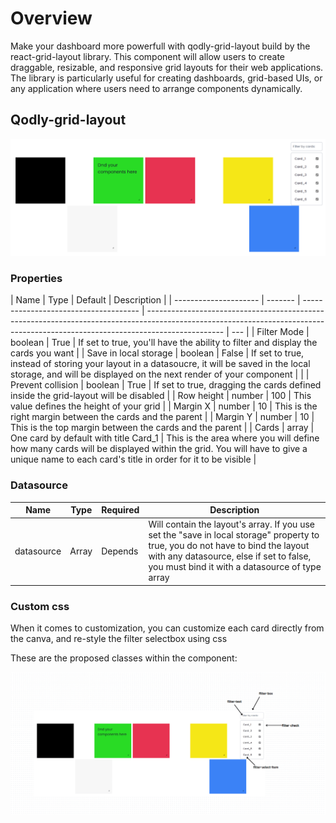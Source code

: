# Overview

Make your dashboard more powerfull with qodly-grid-layout build by the react-grid-layout library. This component will allow users to create draggable, resizable, and responsive grid layouts for their web applications. The library is particularly useful for creating dashboards, grid-based UIs, or any application where users need to arrange components dynamically.

## Qodly-grid-layout

![gridLayout](https://github.com/metayoub/qodly-grid-layout/blob/develop/public/gridLayout.png)

### Properties

| Name                  | Type    | Default                               | Description                                                                                                                                                                     |
| --------------------- | ------- | ------------------------------------- | ------------------------------------------------------------------------------------------------------------------------------------------------------------------------------- | --- |
| Filter Mode           | boolean | True                                  | If set to true, you'll have the ability to filter and display the cards you want                                                                                                |
| Save in local storage | boolean | False                                 | If set to true, instead of storing your layout in a datasoucre, it will be saved in the local storage, and will be displayed on the next render of your component               |     |
| Prevent collision     | boolean | True                                  | If set to true, dragging the cards defined inside the grid-layout will be disabled                                                                                              |
| Row height            | number  | 100                                   | This value defines the height of your grid                                                                                                                                      |
| Margin X              | number  | 10                                    | This is the right margin between the cards and the parent                                                                                                                       |
| Margin Y              | number  | 10                                    | This is the top margin between the cards and the parent                                                                                                                         |
| Cards                 | array   | One card by default with title Card_1 | This is the area where you will define how many cards will be displayed within the grid. You will have to give a unique name to each card's title in order for it to be visible |

### Datasource

| Name       | Type  | Required | Description                                                                                                                                                                                                |
| ---------- | ----- | -------- | ---------------------------------------------------------------------------------------------------------------------------------------------------------------------------------------------------------- |
| datasource | Array | Depends  | Will contain the layout's array. If you use set the "save in local storage" property to true, you do not have to bind the layout with any datasource, else if set to false, you must bind it with a datasource of type array|

### Custom css

When it comes to customization, you can customize each card directly from the canva, and re-style the filter selectbox using css

These are the proposed classes within the component:

![gridLayout](https://github.com/metayoub/qodly-grid-layout/blob/develop/public/customGrid.png)
